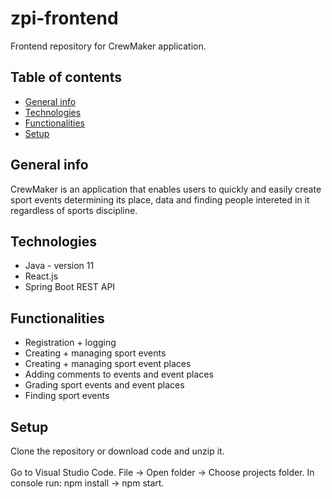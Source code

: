# zpi-frontend
Frontend repository for CrewMaker application.

## Table of contents
* [General info](#general-info)
* [Technologies](#technologies)
* [Functionalities](#functionalities)
* [Setup](#setup)

## General info
CrewMaker is an application that enables users to quickly and easily create sport events determining its place, data and finding people intereted in it regardless of sports discipline.

## Technologies
* Java - version 11
* React.js
* Spring Boot REST API

## Functionalities
* Registration + logging
* Creating + managing sport events
* Creating + managing sport event places
* Adding comments to events and event places
* Grading sport events and event places
* Finding sport events

## Setup
Clone the repository or download code and unzip it.
<br></br>
Go to Visual Studio Code. File -> Open folder -> Choose projects folder. In console run: npm install -> npm start.
